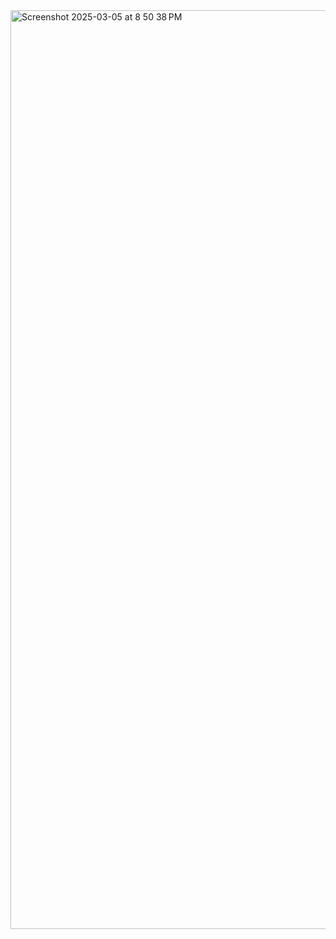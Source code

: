 <img width="1470" alt="Screenshot 2025-03-05 at 8 50 38 PM" src="https://github.com/user-attachments/assets/3ed05a4d-b478-482d-a68d-aad373bebe27" />
